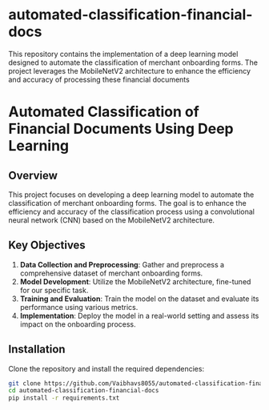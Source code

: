 # automated-classification-financial-docs
This repository contains the implementation of a deep learning model designed to automate the classification of merchant onboarding forms. The project leverages the MobileNetV2 architecture to enhance the efficiency and accuracy of processing these financial documents
# Automated Classification of Financial Documents Using Deep Learning

## Overview
This project focuses on developing a deep learning model to automate the classification of merchant onboarding forms. The goal is to enhance the efficiency and accuracy of the classification process using a convolutional neural network (CNN) based on the MobileNetV2 architecture.

## Key Objectives
1. **Data Collection and Preprocessing**: Gather and preprocess a comprehensive dataset of merchant onboarding forms.
2. **Model Development**: Utilize the MobileNetV2 architecture, fine-tuned for our specific task.
3. **Training and Evaluation**: Train the model on the dataset and evaluate its performance using various metrics.
4. **Implementation**: Deploy the model in a real-world setting and assess its impact on the onboarding process.

## Installation
Clone the repository and install the required dependencies:

```sh
git clone https://github.com/Vaibhavs8055/automated-classification-financial-docs.git
cd automated-classification-financial-docs
pip install -r requirements.txt
